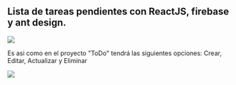 ## Lista de tareas pendientes con ReactJS, firebase y ant design.

<img src="src/assets/img/myProject01.png">

Es asi como en el proyecto "ToDo" tendrá las siguientes opciones:
Crear, Editar, Actualizar y Eliminar

<img src="src/assets/img/myProject02.png">

<!-- import firebase from 'firebase/app';
import 'firebase/firestore' -->

<!-- const firebaseApp = firebase.initializeApp({
    apiKey: "AIzaSyCcsiOxOrfqMHBeD9kVpZiBxUdpSkri2p8",
    authDomain: "todo-rt.firebaseapp.com",
    databaseURL: "https://todo-rt.firebaseio.com",
    projectId: "todo-rt",
    storageBucket: "todo-rt.appspot.com",
    messagingSenderId: "883652078830",
}); -->

<!-- const db = firebaseApp.firestore(); -->

<!-- export default db; --->
